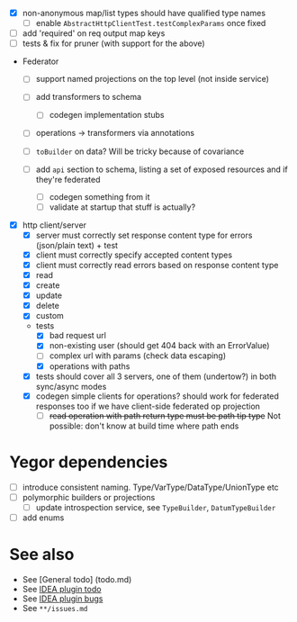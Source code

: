 - [x] non-anonymous map/list types should have qualified type names
  - [ ] enable `AbstractHttpClientTest.testComplexParams` once fixed
- [ ] add 'required' on req output map keys
- [ ] tests & fix for pruner (with support for the above)

- Federator
  - [ ] support named projections on the top level (not inside service)
  - [ ] add transformers to schema
    - [ ] codegen implementation stubs
  - [ ] operations -> transformers via annotations
  
  - [ ] `toBuilder` on data? Will be tricky because of covariance
  - [ ] add `api` section to schema, listing a set of exposed resources and if they're federated
    - [ ] codegen something from it
    - [ ] validate at startup that stuff is actually?
    
- [x] http client/server
  - [x] server must correctly set response content type for errors (json/plain text) + test
  - [x] client must correctly specify accepted content types
  - [x] client must correctly read errors based on response content type
  - [x] read
  - [x] create
  - [x] update
  - [x] delete
  - [x] custom
  - tests
    - [x] bad request url
    - [x] non-existing user (should get 404 back with an ErrorValue)
    - [ ] complex url with params (check data escaping)
    - [x] operations with paths
  - [x] tests should cover all 3 servers, one of them (undertow?) in both sync/async modes
  - [x] codegen simple clients for operations? should work for federated responses too if we have client-side federated op projection
    - [ ] ~~read operation with path return type must be path tip type~~ Not possible: don't know at build time where path ends

# Yegor dependencies
- [ ] introduce consistent naming. Type/VarType/DataType/UnionType etc
- [ ] polymorphic builders or projections
  - [ ] update introspection service, see `TypeBuilder`, `DatumTypeBuilder`
- [ ] add enums

# See also
- See [General todo] (todo.md)
- See [IDEA plugin todo](idea-plugin/todo.md)
- See [IDEA plugin bugs](idea-plugin/bugs.md)
- See `**/issues.md`
